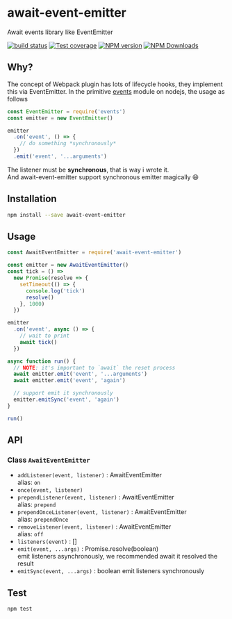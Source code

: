 # await-event-emitter

Await events library like EventEmitter

[![build status](https://img.shields.io/travis/imcuttle/node-await-event-emitter/master.svg?style=flat-square)](https://travis-ci.org/imcuttle/node-await-event-emitter)
[![Test coverage](https://img.shields.io/codecov/c/github/imcuttle/node-await-event-emitter.svg?style=flat-square)](https://codecov.io/github/imcuttle/node-await-event-emitter?branch=master)
[![NPM version](https://img.shields.io/npm/v/await-event-emitter.svg?style=flat-square)](https://www.npmjs.com/package/await-event-emitter)
[![NPM Downloads](https://img.shields.io/npm/dm/await-event-emitter.svg?style=flat-square&maxAge=43200)](https://www.npmjs.com/package/await-event-emitter)

## Why?

The concept of Webpack plugin has lots of lifecycle hooks, they implement this via EventEmitter.
In the primitive [events](https://nodejs.org/dist/latest-v8.x/docs/api/events.html) module on nodejs, the usage as follows
```javascript
const EventEmitter = require('events')
const emitter = new EventEmitter()

emitter
  .on('event', () => {
    // do something *synchronously*
  })
  .emit('event', '...arguments')
```
The listener must be **synchronous**, that is way i wrote it.  
And await-event-emitter support synchronous emitter magically :smile:

## Installation
```bash
npm install --save await-event-emitter
```

## Usage
```javascript
const AwaitEventEmitter = require('await-event-emitter')

const emitter = new AwaitEventEmitter()
const tick = () => 
  new Promise(resolve => {
    setTimeout(() => {
      console.log('tick')
      resolve()
    }, 1000)
  })

emitter
  .on('event', async () => {
    // wait to print
    await tick()
  })

async function run() {
  // NOTE: it's important to `await` the reset process
  await emitter.emit('event', '...arguments')
  await emitter.emit('event', 'again')

  // support emit it synchronously
  emitter.emitSync('event', 'again')
}

run()
```

## API

### Class `AwaitEventEmitter`
- `addListener(event, listener)` : AwaitEventEmitter   
  alias: `on`
- `once(event, listener)` 
- `prependListener(event, listener)` : AwaitEventEmitter  
  alias: `prepend`
- `prependOnceListener(event, listener)` : AwaitEventEmitter  
  alias: `prependOnce`
- `removeListener(event, listener)` : AwaitEventEmitter    
  alias: `off`
- `listeners(event)` : []
- `emit(event, ...args)` : Promise.resolve(boolean)  
  emit listeners asynchronously, we recommended await it resolved the result
- `emitSync(event, ...args)` : boolean
  emit listeners synchronously
  
## Test
```bash
npm test
```
